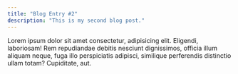 ```yaml
---
title: "Blog Entry #2"
description: "This is my second blog post."
---
```


Lorem ipsum dolor sit amet consectetur, adipisicing elit. Eligendi, laboriosam! Rem repudiandae debitis nesciunt dignissimos, officia illum aliquam neque, fuga illo perspiciatis adipisci, similique perferendis distinctio ullam totam? Cupiditate, aut.